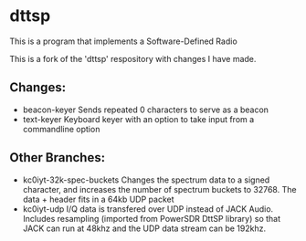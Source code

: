 # dttsp
This is a program that implements a Software-Defined Radio

This is a fork of the 'dttsp' respository with changes I have made.

## Changes:
 - beacon-keyer	Sends repeated 0 characters to serve as a beacon
 - text-keyer	Keyboard keyer with an option to take input from a commandline option

## Other Branches:
  - kc0iyt-32k-spec-buckets
	Changes the spectrum data to a signed character, and increases the
	number of spectrum buckets to 32768.  The data + header fits in a
	64kb UDP packet
  - kc0iyt-udp
	I/Q data is transfered over UDP instead of JACK Audio. Includes
	resampling (imported from PowerSDR DttSP library) so that JACK can
	run at 48khz and the UDP data stream can be 192khz.

